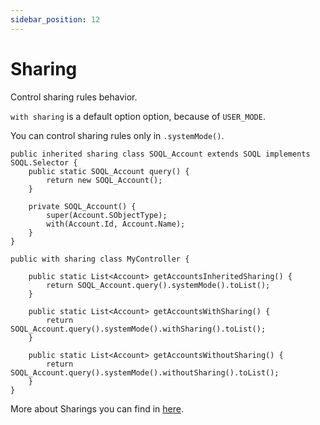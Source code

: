 ```yaml
---
sidebar_position: 12
---
```


# Sharing

Control sharing rules behavior.

`with sharing` is a default option option, because of `USER_MODE`.

You can control sharing rules only in `.systemMode()`.

```apex
public inherited sharing class SOQL_Account extends SOQL implements SOQL.Selector {
    public static SOQL_Account query() {
        return new SOQL_Account();
    }

    private SOQL_Account() {
        super(Account.SObjectType);
        with(Account.Id, Account.Name);
    }
}

public with sharing class MyController {

    public static List<Account> getAccountsInheritedSharing() {
        return SOQL_Account.query().systemMode().toList();
    }

    public static List<Account> getAccountsWithSharing() {
        return SOQL_Account.query().systemMode().withSharing().toList();
    }

    public static List<Account> getAccountsWithoutSharing() {
        return SOQL_Account.query().systemMode().withoutSharing().toList();
    }
}
```

More about Sharings you can find in [here](../advanced-usage/sharing.md).
